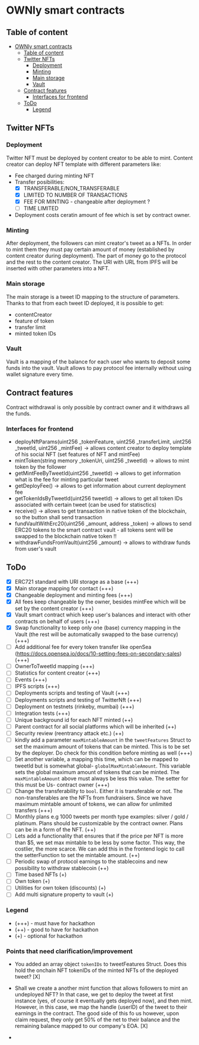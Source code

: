 # OWNly smart contracts

## Table of content

- [OWNly smart contracts](#ownly-smart-contracts)
  - [Table of content](#table-of-content)
  - [Twitter NFTs](#twitter-nfts)
    - [Deployment](#deployment)
    - [Minting](#minting)
    - [Main storage](#main-storage)
    - [Vault](#vault)
  - [Contract features](#contract-features)
    - [Interfaces for frontend](#interfaces-for-frontend)
  - [ToDo](#todo)
    - [Legend](#legend)

## Twitter NFTs

### Deployment
Twitter NFT must be deployed by content creator to be able to mint. Content creator can deploy NFT template with different parameters like:
- Fee charged during minting NFT
- Transfer posibilities:
  - [x] TRANSFERABLE/NON_TRANSFERABLE 
  - [x] LIMITED TO NUMBER OF TRANSACTIONS
  - [x] FEE FOR MINTING - changeable after deployment ?
  - [ ] TIME LIMITED
  
- Deployment costs ceratin amount of fee which is set by contract owner.

### Minting
After deployment, the followers can mint creator's tweet as a NFTs. In order to mint them they must pay certain amount of money (established by content creator during deployment). The part of money go to the protocol and the rest to the content creator. The URI with URL from IPFS will be inserted with other parameters into a NFT.

### Main storage
The main storage is a tweet ID mapping to the structure of parameters. Thanks to that from each tweet ID deployed, it is possible to get:
- contentCreator
- feature of token 
- transfer limit
- minted token IDs

### Vault
Vault is a mapping of the balance for each user who wants to deposit some funds into the vault. Vault allows to pay protocol fee internally without using wallet signature every time.

## Contract features
Contract withdrawal is only possible by contract owner and it withdraws all the funds.

### Interfaces for frontend
- deployNftParams(uint256 _tokenFeature, uint256 _transferLimit, uint256 _tweetId, uint256 _mintFee) -> allows content creator to deploy template of his social NFT (set features of NFT and mintFee)
- mintToken(string memory _tokenUri, uint256 _tweetId) -> allows to mint token by the follower
- getMintFeeByTweetId(uint256 _tweetId) -> allows to get information what is the fee for minting particular tweet
- getDeployFee() -> allows to get information about current deployment fee
- getTokenIdsByTweetId(uint256 tweetId) -> allows to get all token IDs associated with certain tweet (can be used for statisctics)
- receive() -> allows to get transaction in native token of the blockchain, so the button shall send transaction
- fundVaultWithErc20(uint256 _amount, address _token) -> allows to send ERC20 tokens to the smart contract vault - all tokens sent will be swapped to the blockchain native token !!
- withdrawFundsFromVault(uint256 _amount) -> allows to withdraw funds from user's vault

## ToDo
- [x] ERC721 standard with URI storage as a base (+++)
- [x] Main storage mapping for contact (+++)
- [x] Changeable deployment and minting fees (+++)
- [x] All fees keep changeable by the owner, besides mintFee which will be set by the content creator (+++)
- [x] Vault smart contract which keep user's balances and interact with other contracts on behalf of users (+++)
- [x] Swap functionality to keep only one (base) currency mapping in the Vault (the rest will be automatically swapped to the base currency) (+++)
- [ ] Add additional fee for every token transfer like openSea (https://docs.opensea.io/docs/10-setting-fees-on-secondary-sales) (+++)
- [ ] OwnerToTweetId mapping (+++)
- [ ] Statistics for content creator (+++)
- [ ] Events (+++)
- [ ] IPFS scripts (+++)
- [ ] Deployments scripts and testing of Vault (+++)
- [ ] Deployments scripts and testing of TwitterNft (+++)
- [ ] Deployment on testnets (rinkeby, mumbai) (+++)
- [ ] Integration tests (+++)
- [ ] Unique background id for each NFT minted (++)
- [ ] Parent contract for all social platforms which will be inherited (++)
- [ ] Security review (reentrancy attack etc.) (++)
- [ ] kindly add a parameter `maxMintableAmount` in the `tweetFeatures` Struct  to set the maximum amount of tokens that can be minted. This is to be set by the deployer. Do check for this condition before minting as well (+++)
- [ ] Set another variable, a mapping this time, which can be mapped to tweetId but is somewhat global- `globalMaxMintableAmount`. This variable sets the global maximum amount of tokens that can be minted. The `maxMintableAmount` above must always be less this value. The setter for this must be Us- contract owner (+++)
- [ ] Change the transferability to `bool`. Either it is transferable or not. The non-transferables are the NFTs from fundraisers. Since we have maximum mintable amount of tokens, we can allow for unlimited transfers (+++)
- [ ] Monthly plans e.g 1000 tweets per month type examples: silver / gold / platinum. Plans should be customizable by the contract owner. Plans can be in a form of the NFT. (++)
- [ ] Lets add a functionality that ensures that if the price per NFT is more than $5, we set max mintable to be less by some factor. This way, the costlier, the more scarce. We can add this in the frontend logic to call the setterFunction to set the mintable amount. (++)
- [ ] Periodic swap of protocol earnings to the stablecoins and new possibility to withdraw stablecoin (++)
- [ ] Time based NFTs (+)
- [ ] Own token (+)
- [ ] Utilities for own token (discounts) (+)
- [ ] Add multi signature property to vault (+)

### Legend 
- (+++) - must have for hackathon
- (++) - good to have for hackathon
- (+) - optional for hackathon

### Points that need clarification/improvement
- You added an array  object `tokenIDs` to tweetFeatures Struct. Does this hold the onchain NFT tokenIDs of the minted NFTs of the deployed tweet? [X]
- Shall we create a another mint function that allows followers to mint an undeployed NFT? In that case, we get to deploy the tweet at first instance (yes, of course it eventually gets deployed now), and then mint. However, in this case, we map the handle (userID) of the tweet to their earnings in the contract. The good side of this fo us however, upon claim request, they only get 50% of the net to their balance and the remaining balance mapped to our company's EOA. [X]

- 